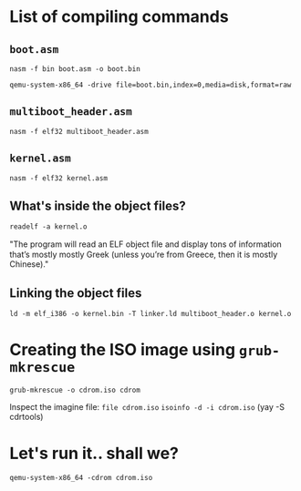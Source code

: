 # List of compiling commands

## `boot.asm`

```
nasm -f bin boot.asm -o boot.bin
```

```
qemu-system-x86_64 -drive file=boot.bin,index=0,media=disk,format=raw
```

## `multiboot_header.asm`

```
nasm -f elf32 multiboot_header.asm
```

## `kernel.asm`

```
nasm -f elf32 kernel.asm
```

## What's inside the object files?

```
readelf -a kernel.o
```
"The program will read an ELF object ﬁle
and display tons of information that’s mostly mostly Greek (unless you’re
from Greece, then it is mostly Chinese)."

## Linking the object files

```
ld -m elf_i386 -o kernel.bin -T linker.ld multiboot_header.o kernel.o
```

# Creating the ISO image using `grub-mkrescue`

```
grub-mkrescue -o cdrom.iso cdrom
```

Inspect the imagine file:
`file cdrom.iso`
`isoinfo -d -i cdrom.iso` (yay -S cdrtools)

# Let's run it.. shall we?

```
qemu-system-x86_64 -cdrom cdrom.iso
```